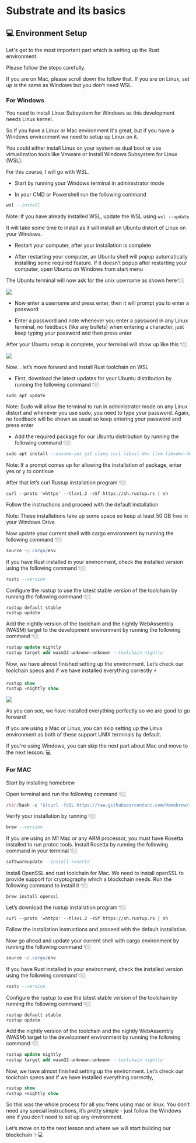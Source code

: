 # Substrate and its basics

## 💻 Environment Setup

Let's get to the most important part which is setting up the Rust environment.

Please follow the steps carefully.

If you are on Mac, please scroll down the follow that. If you are on Linux, set up is the same as Windows but you don’t need WSL.

### For Windows

You need to install Linux Subsystem for Windows as this development needs Linux kernel.

So if you have a Linux or Mac environment it's great, but if you have a Windows environment we need to setup up Linux on it.

You could either install Linux on your system as dual boot or use virtualization tools like Vmware or Install Windows Subsystem for Linux (WSL).

For this course, I will go with WSL.

-   Start by running your Windows terminal in administrator mode  
    
-   In your CMD or Powershell run the following command

```ada
wsl --install
```
Note: If you have already installed WSL, update the WSL using ``` wsl --update ```

It will take some time to install as it will install an Ubuntu distort of Linux on your Windows.

-   Restart your computer, after your installation is complete  
    
-   After restarting your computer, an Ubuntu shell will popup automatically installing some required feature. If it doesn’t popup after restarting your computer, open Ubuntu on Windows from start menu

The Ubuntu terminal will now ask for the unix username as shown here👇🏼

![](https://lh4.googleusercontent.com/m-O7y15I0HYCvPzMLVds0fzZXSged__8OxxySP33wQKq2JZZi1IVLo-p_9ckIUfuScwJbC50F9RgPpeGqARRhsMS93tmFMxpiJiREYmmKuh_Gi7aBHWmzdT-FA76Xpg3LgWqOSFmV4ofOWi_8sqi3fMw4TKoQsdyHAmK5TUychc5zJezgVkSOU-a37sXeA)

-   Now enter a username and press enter, then it will prompt you to enter a password  
    
-   Enter a password and note whenever you enter a password in any Linux terminal, no feedback (like any bullets) when entering a character, just keep typing your password and then press enter

After your Ubuntu setup is complete, your terminal will show up like this 👇🏼

![](https://lh5.googleusercontent.com/WPEdNI5c6cClHK_gzv0604nHilvV_72G0ClmXE8c8EJ9mPArGMEOu45RGWRb5Jr1AGYRtmcZrAuMDXaK9Y0Dq5UzTJLfEqH4LMyRI98Th9NXLDqb53E2aVcAzUnlIw_ncwtgffZUR6mwVc_Xkxja9iJgoRxDr5HyGuzlo54-tcKm07iBTtdmeT4eOfLqvQ)

Now… let’s move forward and install Rust toolchain on WSL

-   First, download the latest updates for your Ubuntu distribution by running the following command 👇🏼

```ebnf
sudo apt update
```

Note: Sudo will allow the terminal to run in administrator mode on any Linux distort and whenever you use sudo, you need to type your password. Again, no feedback will be shown as usual so keep entering your password and press enter

-   Add the required package for our Ubuntu distribution by running the following command 👇🏼

```ada
sudo apt install --assume-yes git clang curl libssl-dev llvm libudev-dev make protobuf-compiler
```

Note: If a prompt comes up for allowing the installation of package, enter yes or y to continue

After that let’s curl Rustup installation program 👇🏼

```stylus
curl --proto '=https' --tlsv1.2 -sSf https://sh.rustup.rs | sh
```

Follow the instructions and proceed with the default installation

Note: These installations take up some space so keep at least 50 GB free in your Windows Drive

Now update your current shell with cargo environment by running the following command 👇🏼

```gradle
source ~/.cargo/env
```

If you have Rust installed in your environment, check the installed version using the following command 👇🏼

```ada
rustc --version
```

Configure the rustup to use the latest stable version of the toolchain by running the following command 👇🏼

```pgsql
rustup default stable
rustup update
```

Add the nightly version of the toolchain and the nightly WebAssembly (WASM) target to the development environment by running the following command 👇🏼

```sql
rustup update nightly
rustup target add wasm32-unknown-unknown --toolchain nightly
```

Now, we have almost finished setting up the environment. Let’s check our toolchain specs and if we have installed everything correctly ⚡️

```dart
rustup show
rustup +nightly show
```

![](https://lh5.googleusercontent.com/SY6tV50R5nMuMejeUQiTFCx3Uim4DZJBtdGCb85KSRRBaxsqOBX1efbMtNOCkb9TWOqVKPQrfq3upEO7q1TYKvwbYI4AK75hHD-7jmidFJfpLTFM0vsXsrXZR8rV89P4GySt9QT-gXh0ESM_g2JK3b2Ylkmj6OBBrDHbVLdcWanizxBkmiKDFCi4S_CPAQ)

As you can see, we have installed everything perfectly so we are good to go forward!

If you are using a Mac or Linux, you can skip setting up the Linux environment as both of these support UNIX terminals by default.

If you're using Windows, you can skip the next part about Mac and move to the next lesson. 💻

### For MAC

Start by installing homebrew

Open terminal and run the following command 👇🏼

```awk
/bin/bash -c "$(curl -fsSL https://raw.githubusercontent.com/Homebrew/install/master/install.sh)"
```

Verify your installation by running 👇🏼

```ada
brew --version
```

If you are using an M1 Mac or any ARM processor, you must have Rosetta installed to run protoc tools. Install Rosetta by running the following command in your terminal 👇🏼

```ada
softwareupdate --install-rosetta
```

Install OpenSSL and rust toolchain for Mac. We need to install openSSL to provide support for cryptography which a blockchain needs. Run the following command to install it 👇🏼

```mipsasm
brew install openssl
```

Let’s download the rustup installation program 👇🏼

```stylus
curl --proto '=https' --tlsv1.2 -sSf https://sh.rustup.rs | sh
```

Follow the installation instructions and proceed with the default installation.

Now go ahead and update your current shell with cargo environment by running the following command 👇🏼

```gradle
source ~/.cargo/env
```

If you have Rust installed in your environment, check the installed version using the following command 👇🏼

```ada
rustc --version
```

Configure the rustup to use the latest stable version of the toolchain by running the following command 👇🏼

```pgsql
rustup default stable
rustup update
```

Add the nightly version of the toolchain and the nightly WebAssembly (WASM) target to the development environment by running the following command 👇🏼

```sql
rustup update nightly
rustup target add wasm32-unknown-unknown --toolchain nightly
```

Now, we have almost finished setting up the environment. Let’s check our toolchain specs and if we have installed everything correctly,

```dart
rustup show
rustup +nightly show
```

So this was the whole process for all you frens using mac or linux. You don’t need any special instructions, it’s pretty simple - just follow the Windows one if you don’t need to set up any environment.

Let’s move on to the next lesson and where we will start building our blockchain ✨💻
